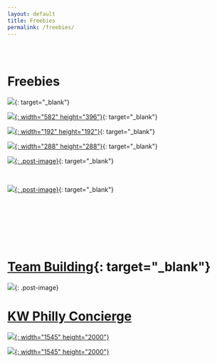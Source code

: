 ```yaml
---
layout: default
title: Freebies
permalink: /freebies/
---
```


### &nbsp;

# Freebies

[![](/uploads/update.PNG)](https://drexel.edu/lindyinstitute/initiatives/reports/){: target="_blank"}

[![](/uploads/jeremy-bowers-blog.png){: width="582" height="396"}](https://vyralmarketing.s3.amazonaws.com/Jeremy+Bowers/Marketing+Packet.pdf){: target="_blank"}

[![](/uploads/tom-ferry-flyer-2.jpg){: width="192" height="192"}](https://www.youtube.com/watch?v=tkRRWvZtMowhttps://www.youtube.com/watch?v=tkRRWvZtMow){: target="_blank"}

[![](/uploads/mi-1.jpg){: width="288" height="288"}](https://www.mikeferry.com/main/files/AW_HANDLING_OBJECTIONS_SCRIPTS.pdf){: target="_blank"}

[![](/uploads/24-topics.PNG){: .post-image}](https://s3.amazonaws.com/vyralmarketing/Jeremy+Bowers/kw+mrea+book.pdf){: target="_blank"}

&nbsp;

[![](/uploads/kelle.png){: .post-image}](https://youtu.be/tQ_Nc0EmOaQ){: target="_blank"}

# &nbsp;

&nbsp;

# [Team Building](https://s3.amazonaws.com/vyralmarketing/Jeremy+Bowers/KW+Team+Building.pdf){: target="_blank"}

![](/uploads/20228524-10212583724444685-415251575519202972-n.jpg){: .post-image}

# <u>KW Philly Concierge</u>

[![](/uploads/accounting.png){: width="1545" height="2000"}](mailto:accountant@phillykw.com?subject=Tell%20Me%20More%20About%20The%20KW%20Philly%20Accounting%20Concierge&amp;body=Hi%2C%0A%0AJeremy%20Bowers%20told%20me%20about%20the%20services%20you%20offer.%20Let's%20talk%20about%20how%20you%20can%20help%20me%20with%20my%20business!)

[![](/uploads/listing-coordinator.png){: width="1545" height="2000"}](mailto:Listingcoordinator@phillykw.com?subject=Tell%20Me%20More%20About%20The%20KW%20Philly%20Listing%20Concierge)